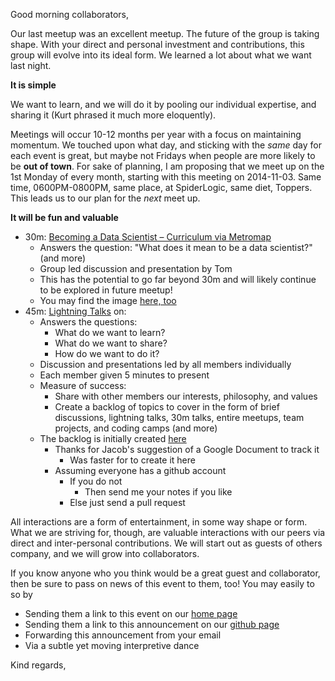 Good morning collaborators,

Our last meetup was an excellent meetup. The future of the group is taking
shape. With your direct and personal investment and contributions, this
group will evolve into its ideal form. We learned a lot about what we want last
night.

**It is simple**

We want to learn, and we will do it by pooling our individual expertise, and
sharing it (Kurt phrased it much more eloquently).

Meetings will occur 10-12 months per year with a focus on maintaining momentum.
We touched upon what day, and sticking with the *same* day for each event is
great, but maybe not Fridays when people are more likely to be **out of town**. For
sake of planning, I am proposing that we meet up on the 1st Monday of every
month, starting with this meeting on 2014-11-03. Same time, 0600PM-0800PM, same
place, at SpiderLogic, same diet, Toppers. This leads us to our plan for the
*next* meet up.

**It will be fun and valuable**

-   30m: [Becoming a Data Scientist – Curriculum via Metromap](http://nirvacana.com/thoughts/becoming-a-data-scientist/)
    -   Answers the question: "What does it mean to be a data scientist?" (and more)
    -   Group led discussion and presentation by Tom
    -   This has the potential to go far beyond 30m and will likely continue to be
        explored in future meetup!
    -   You may find the image [here, too](http://www.meetup.com/Milwaukee-Data-Science/photos/25076302/)
-   45m: [Lightning Talks](https://en.wikipedia.org/wiki/Lightning_talk) on:
    -   Answers the questions:
        -   What do we want to learn?
        -   What do we want to share?
        -   How do we want to do it?
    -   Discussion and presentations led by all members individually
    -   Each member given 5 minutes to present
    -   Measure of success:
        -   Share with other members our interests, philosophy, and values
        -   Create a backlog of topics to cover in the form of brief discussions,
            lightning talks, 30m talks, entire meetups, team projects, and coding
            camps (and more)
    -   The backlog is initially created [here](https://github.com/grettke/milwaukee-data-science/blob/master/2014-11-03-lightning-talks.md)
        -   Thanks for Jacob's suggestion of a Google Document to track it
            -   Was faster for to create it here
        -   Assuming everyone has a github account
            -   If you do not
                -   Then send me your notes if you like
            -   Else just send a pull request

All interactions are a form of entertainment, in some way shape or form. What
we are striving for, though, are valuable interactions with our peers via direct
and inter-personal contributions. We will start out as guests of others
company, and we will grow into collaborators.

If you know anyone who you think would be a great guest and collaborator, then
be sure to pass on news of this event to them, too! You may easily to so by
-   Sending them a link to this event on our [home page](http://www.meetup.com/Milwaukee-Data-Science/)
-   Sending them a link to this announcement on our [github page](https://github.com/grettke/milwaukee-data-science/blob/master/2014-11-03-announce.md)
-   Forwarding this announcement from your email
-   Via a subtle yet moving interpretive dance

Kind regards,
